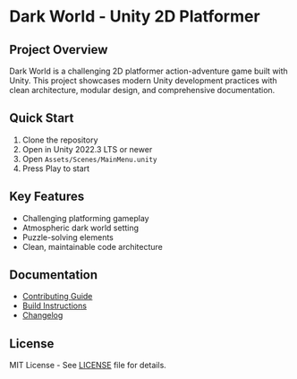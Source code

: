 # Dark World - Unity 2D Platformer

## Project Overview
Dark World is a challenging 2D platformer action-adventure game built with Unity. This project showcases modern Unity development practices with clean architecture, modular design, and comprehensive documentation.

## Quick Start
1. Clone the repository
2. Open in Unity 2022.3 LTS or newer
3. Open `Assets/Scenes/MainMenu.unity`
4. Press Play to start

## Key Features
- Challenging platforming gameplay
- Atmospheric dark world setting
- Puzzle-solving elements
- Clean, maintainable code architecture

## Documentation
- [Contributing Guide](CONTRIBUTING.md)
- [Build Instructions](BUILD.md)
- [Changelog](CHANGELOG.md)

## License
MIT License - See [LICENSE](LICENSE) file for details.